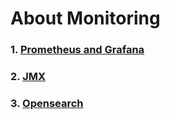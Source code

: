# About Monitoring

### 1. [Prometheus and Grafana](https://github.com/QubitSecurity/howto/blob/main/rocky9/mon/PrometheusANDGrafana.md)

### 2. [JMX](https://github.com/QubitSecurity/howto/blob/main/rocky9/mon/JMX.md)

### 3. [Opensearch](https://github.com/QubitSecurity/howto/blob/main/rocky9/mon/opensearch.md)
